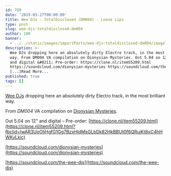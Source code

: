 ```yaml
---
id: 789
date: '2019-03-27T00:00:00'
title: Wee DJs - TotalDisclosed (DM004) - Loose Lips
type: post
slug: wee-djs-totaldisclosed-dm004
author: 100
banner:
  - ../../static/images/importPosts/wee-djs-totaldisclosed-dm004/image789.jpeg
description: >-
  Wee DJs dropping here an absolutely dirty Electro track, in the most brilliant
  way. From DM004 VA compilation on Dionysian Mysteries. Out 5.04 on 12&quot;
  and digital &#8211; Pre-order: https://clone.nl/item55209.html
  https://soundcloud.com/dionysian-mysteries https://soundcloud.com/the-wee-djs
  [...]Read More...
published: true
tags: []
---
```

[Wee DJs](https://www.residentadvisor.net/dj/theweedjs) dropping here an absolutely dirty Electro track, in the most brilliant way.

From _DM004_ VA compilation on [Dionysian Mysteries](https://www.residentadvisor.net/record-label.aspx?id=14343).

Out 5.04 on 12" and digital – Pre-order: [](https://clone.nl/item55209.html?fbclid=IwAR3UoOljHgfG1Gg7BzxHldMsGLbDk82HkBBUt0f6QRujKt8xC4hHWKvLkic)[https://clone.nl/item55209.html](https://clone.nl/item55209.html?fbclid=IwAR3UoOljHgfG1Gg7BzxHldMsGLbDk82HkBBUt0f6QRujKt8xC4hHWKvLkic)

[](https://soundcloud.com/dionysian-mysteries)[https://soundcloud.com/dionysian-mysteries](https://soundcloud.com/dionysian-mysteries)

[](https://soundcloud.com/the-wee-djs)[https://soundcloud.com/the-wee-djs](https://soundcloud.com/the-wee-djs)